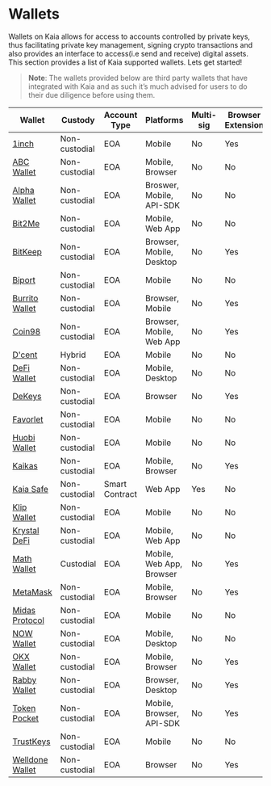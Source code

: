 # Wallets 

Wallets on Kaia allows for access to accounts controlled by private keys, thus facilitating private key management, signing crypto transactions and also provides an interface to access(i.e send and receive) digital assets. This section provides a list of Kaia supported wallets. Lets get started!

> **Note**: The wallets provided below are third party wallets that have integrated with Kaia and as such it’s much advised for users to do their due diligence before using them. 


| Wallet      | Custody |     Account Type        |  Platforms            |    Multi-sig         |        Browser Extension     |      NFT       |   Bridge Support          |
| ----------- | ----------- | ----------- | ----------- | ----------- | ----------- | ----------- | ----------- |
| [1inch](https://1inch.io/wallet/)      | Non-custodial       |  EOA           | Mobile            |      No       |      Yes       |  Support           |      No       |
| [ABC Wallet](https://myabcwallet.io/en/)      | Non-custodial       |  EOA           | Mobile, Browser           |      No       |      No       |  Support           |      Yes       |
| [Alpha Wallet](https://alphawallet.com/)   | Non-custodial        |  EOA           |   Broswer, Mobile, API-SDK          |    No         |       No     |   Support          |     Yes        |
| [Bit2Me](https://bit2me.com/suite/wallet-klaytn)   | Non-custodial        |  EOA           |  Mobile, Web App           |      No       |      No       |    No         |    No         |
| [BitKeep](https://bitkeep.com/)   | Non-custodial        |   EOA          |      Browser, Mobile, Desktop       |    No         |    Yes         |   Support          |    Yes         |
| [Biport](https://biport.io/#/)   | Non-custodial        | EOA            |     Mobile         |    No         |   No          |    Support         |   No          |
| [Burrito Wallet](https://www.burritowallet.com/en)   | Non-custodial        | EOA            |    Browser, Mobile         |    No         |   Yes          |    Support         |   Yes          |
| [Coin98](https://coin98.com/)   | Non-custodial        |   EOA          |   Browser, Mobile, Web App          |   No          |    Yes         |    Support         |       Yes      |
| [D'cent](https://dcentwallet.com/)   | Hybrid        |    EOA         |   Mobile          |  No           |     No        |      Support       |   Yes          |
| [DeFi Wallet](https://crypto.com/defi-wallet)   |Non-custodial        |     EOA        |    Mobile, Desktop         |   No        |  No           |  Support           |   Yes          |
| [DeKeys](https://www.atomrigs.io/)   | Non-custodial        |   EOA          |    Browser         |      No       |      Yes       |   Support          |   No          |
| [Favorlet](https://favorlet.io/)   | Non-custodial        |  EOA           |  Mobile           |  No           |   No          |  Support           | No            |
| [Huobi Wallet](https://www.itoken.com/en)   | Non-custodial        |   EOA          |      Mobile       |      No       |    No         |    Support         |  No           |
| [Kaikas](https://app.kaikas.io/)   | Non-custodial        |   EOA          |  Mobile, Browser           |  No           |    Yes         |    Support         |   No          |
| [Kaia Safe](https://safe.kaia.io/)   | Non-custodial        |  Smart Contract           |  Web App           |  Yes           | No            |   Support         |    No         |
| [Klip Wallet](https://klipwallet.com/)   | Non-custodial        |    EOA         |  Mobile           |  No           |      No       |   Support          |  No           |
| [Krystal DeFi](https://krystal.app/)   | Non-custodial        |  EOA           |   Mobile, Web App          |   No          |  No           |  Support            |  Yes           |
| [Math Wallet](https://mathwallet.org/en-us/)   | Custodial        |  EOA           |   Mobile, Web App, Browser          |    No         |   Yes          |  Support           |    Yes         |
| [MetaMask](https://metamask.io/)   | Non-custodial        | EOA            |    Mobile, Browser         |  No           |  Yes           |  Support           |  No           |
| [Midas Protocol](https://midasprotocol.io/)   | Non-custodial        |   EOA          |   Mobile          |   No          |    No         |    Support         |  Yes           |
| [NOW Wallet](https://walletnow.app/)   | Non-custodial        |  EOA           | Mobile, Desktop            |  No           |    No         |   Support          |   No          |
| [OKX Wallet](https://www.okx.com/web3)   | Non-custodial        | EOA            |  Mobile, Browser           | No            |  Yes           |  Support           | Yes            |
| [Rabby Wallet](https://rabby.io/)   | Non-custodial        |  EOA           |   Browser, Desktop          |   No          |    Yes         |   Support          |   No          |
| [Token Pocket](https://www.tokenpocket.pro/en)   | Non-custodial        |  EOA           |  Mobile, Browser, API-SDK           |   No          |  Yes           | Support            |  Yes           |
| [TrustKeys](https://trustkeys.network/)   | Non-custodial        | EOA             |  Mobile           |  No           |  No           |  Support           |  No           |
| [Welldone Wallet](https://welldonestudio.io/)   | Non-custodial        |   EOA          |   Browser          |   No          |  Yes           |   No          | Yes            |
